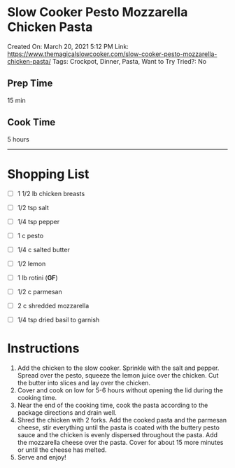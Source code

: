 # Slow Cooker Pesto Mozzarella Chicken Pasta

Created On: March 20, 2021 5:12 PM
Link: https://www.themagicalslowcooker.com/slow-cooker-pesto-mozzarella-chicken-pasta/
Tags: Crockpot, Dinner, Pasta, Want to Try
Tried?: No

## Prep Time

15 min

## Cook Time

5 hours

---

# Shopping List

- [ ]  1 1/2 lb chicken breasts
- [ ]  1/2 tsp salt
- [ ]  1/4 tsp pepper
- [ ]  1 c pesto
- [ ]  1/4 c salted butter

- [ ]  1/2 lemon
- [ ]  1 lb rotini (**GF**)
- [ ]  1/2 c parmesan
- [ ]  2 c shredded mozzarella
- [ ]  1/4 tsp dried basil to garnish

# Instructions

1. Add the chicken to the slow cooker. Sprinkle with the salt and pepper. Spread over the pesto, squeeze the lemon juice over the chicken. Cut the butter into slices and lay over the chicken.
2. Cover and cook on low for 5-6 hours without opening the lid during the cooking time.
3. Near the end of the cooking time, cook the pasta according to the package directions and drain well.
4. Shred the chicken with 2 forks. Add the cooked pasta and the parmesan cheese, stir everything until the pasta is coated with the buttery pesto sauce and the chicken is evenly dispersed throughout the pasta. Add the mozzarella cheese over the pasta. Cover for about 15 more minutes or until the cheese has melted.
5. Serve and enjoy!